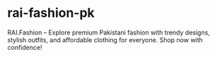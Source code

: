 # rai-fashion-pk
RAI.Fashion – Explore premium Pakistani fashion with trendy designs, stylish outfits, and affordable clothing for everyone. Shop now with confidence!
